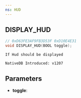 ```yaml
---
ns: HUD
---
```

## DISPLAY_HUD

```c
// 0xD63FE3AF9FB3D53F 0xD10E4E31
void DISPLAY_HUD(BOOL toggle);
```

```
If Hud should be displayed

NativeDB Introduced: v1207
```

## Parameters
* **toggle**:
